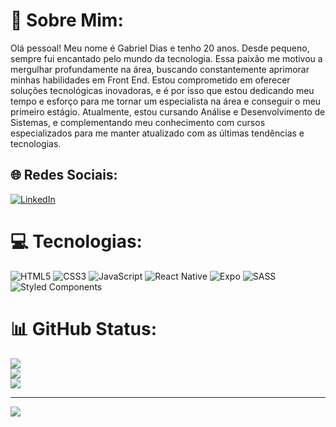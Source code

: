 # 💫 Sobre Mim:
Olá pessoal! Meu nome é Gabriel Dias e tenho 20 anos. Desde pequeno, sempre fui encantado pelo mundo da tecnologia. Essa paixão me motivou a mergulhar profundamente na área, buscando constantemente aprimorar minhas habilidades em Front End. Estou comprometido em oferecer soluções tecnológicas inovadoras, e é por isso que estou dedicando meu tempo e esforço para me tornar um especialista na área e conseguir o meu primeiro estágio. Atualmente, estou cursando Análise e Desenvolvimento de Sistemas, e complementando meu conhecimento com cursos especializados para me manter atualizado com as últimas tendências e tecnologias.


## 🌐 Redes Sociais:
[![LinkedIn](https://img.shields.io/badge/LinkedIn-%230077B5.svg?logo=linkedin&logoColor=white)](https://linkedin.com/in/gabrieldias-devs/) 

# 💻 Tecnologias:
![HTML5](https://img.shields.io/badge/html5-%23E34F26.svg?style=for-the-badge&logo=html5&logoColor=white) ![CSS3](https://img.shields.io/badge/css3-%231572B6.svg?style=for-the-badge&logo=css3&logoColor=white) ![JavaScript](https://img.shields.io/badge/javascript-%23323330.svg?style=for-the-badge&logo=javascript&logoColor=%23F7DF1E) ![React Native](https://img.shields.io/badge/react_native-%2320232a.svg?style=for-the-badge&logo=react&logoColor=%2361DAFB) ![Expo](https://img.shields.io/badge/expo-1C1E24?style=for-the-badge&logo=expo&logoColor=#D04A37) ![SASS](https://img.shields.io/badge/SASS-hotpink.svg?style=for-the-badge&logo=SASS&logoColor=white) ![Styled Components](https://img.shields.io/badge/styled--components-DB7093?style=for-the-badge&logo=styled-components&logoColor=white)
# 📊 GitHub Status:
![](https://github-readme-stats.vercel.app/api?username=gabrieldiasdevs&theme=dracula&hide_border=false&include_all_commits=false&count_private=false)<br/>
![](https://github-readme-streak-stats.herokuapp.com/?user=gabrieldiasdevs&theme=dracula&hide_border=false)<br/>
![](https://github-readme-stats.vercel.app/api/top-langs/?username=gabrieldiasdevs&theme=dracula&hide_border=false&include_all_commits=false&count_private=false&layout=compact)

---
[![](https://visitcount.itsvg.in/api?id=gabrieldiasdevs&icon=0&color=0)](https://visitcount.itsvg.in)

<!-- Proudly created with GPRM ( https://gprm.itsvg.in ) -->
